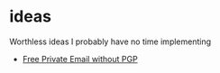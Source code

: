 # ideas
Worthless ideas I probably have no time implementing

- [Free Private Email without PGP](private-email-no-pgp.md)
